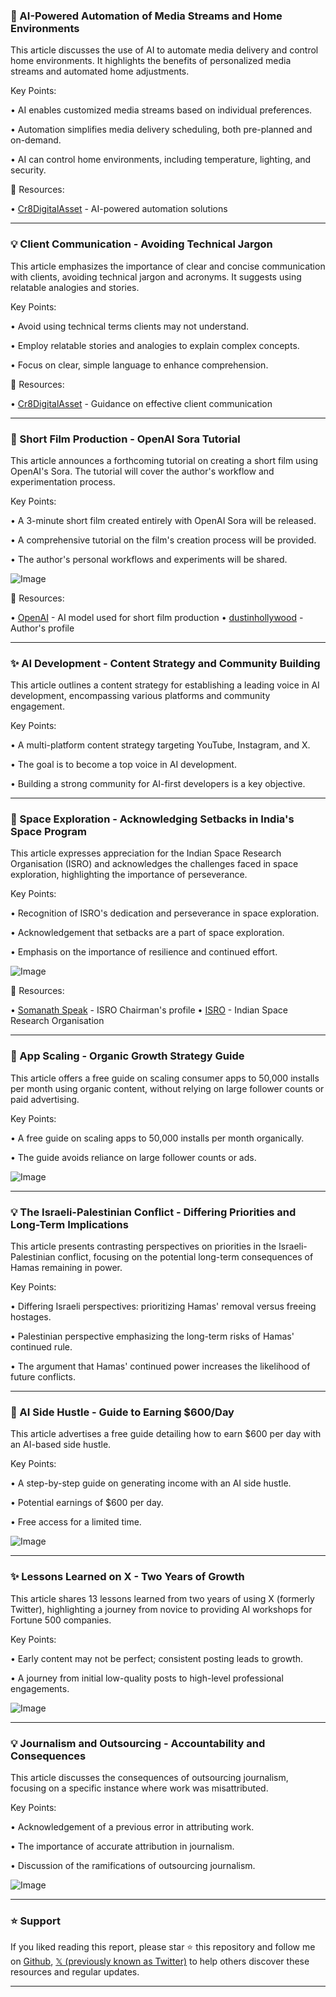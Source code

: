 ### 🤖 AI-Powered Automation of Media Streams and Home Environments

This article discusses the use of AI to automate media delivery and control home environments.  It highlights the benefits of personalized media streams and automated home adjustments.


Key Points:

• AI enables customized media streams based on individual preferences.


• Automation simplifies media delivery scheduling, both pre-planned and on-demand.


• AI can control home environments, including temperature, lighting, and security.


🔗 Resources:

• [Cr8DigitalAsset](https://x.com/Cr8DigitalAsset) - AI-powered automation solutions


---

### 💡 Client Communication - Avoiding Technical Jargon

This article emphasizes the importance of clear and concise communication with clients, avoiding technical jargon and acronyms. It suggests using relatable analogies and stories.


Key Points:

•  Avoid using technical terms clients may not understand.


•  Employ relatable stories and analogies to explain complex concepts.


•  Focus on clear, simple language to enhance comprehension.



🔗 Resources:

• [Cr8DigitalAsset](https://x.com/Cr8DigitalAsset) -  Guidance on effective client communication


---

### 🚀 Short Film Production - OpenAI Sora Tutorial

This article announces a forthcoming tutorial on creating a short film using OpenAI's Sora.  The tutorial will cover the author's workflow and experimentation process.


Key Points:

• A 3-minute short film created entirely with OpenAI Sora will be released.


• A comprehensive tutorial on the film's creation process will be provided.



• The author's personal workflows and experiments will be shared.


![Image](https://pbs.twimg.com/amplify_video_thumb/1924268822653030400/img/NO6ZlWQTsDAM_wWj.jpg)

🔗 Resources:

• [OpenAI](https://x.com/OpenAI) -  AI model used for short film production
• [dustinhollywood](https://x.com/dustinhollywood) - Author's profile


---

### ✨ AI Development - Content Strategy and Community Building

This article outlines a content strategy for establishing a leading voice in AI development, encompassing various platforms and community engagement.


Key Points:

•  A multi-platform content strategy targeting YouTube, Instagram, and X.


•  The goal is to become a top voice in AI development.


•  Building a strong community for AI-first developers is a key objective.



---

### 🤖  Space Exploration - Acknowledging Setbacks in India's Space Program

This article expresses appreciation for the Indian Space Research Organisation (ISRO) and acknowledges the challenges faced in space exploration, highlighting the importance of perseverance.


Key Points:

•  Recognition of ISRO's dedication and perseverance in space exploration.


•  Acknowledgement that setbacks are a part of space exploration.


•  Emphasis on the importance of resilience and continued effort.


![Image](https://pbs.twimg.com/media/GrNcPWdXkAE2rXH?format=jpg&name=small)

🔗 Resources:

• [Somanath Speak](https://x.com/SomanathSpeak) - ISRO Chairman's profile
• [ISRO](https://x.com/isro) - Indian Space Research Organisation


---

### 🚀 App Scaling - Organic Growth Strategy Guide

This article offers a free guide on scaling consumer apps to 50,000 installs per month using organic content, without relying on large follower counts or paid advertising.


Key Points:

• A free guide on scaling apps to 50,000 installs per month organically.


• The guide avoids reliance on large follower counts or ads.



![Image](https://pbs.twimg.com/amplify_video_thumb/1923717734510071809/img/Z8NxlTWhaD1t1xNQ.jpg)


---

### 💡  The Israeli-Palestinian Conflict - Differing Priorities and Long-Term Implications

This article presents contrasting perspectives on priorities in the Israeli-Palestinian conflict, focusing on the potential long-term consequences of Hamas remaining in power.


Key Points:

•  Differing Israeli perspectives: prioritizing Hamas' removal versus freeing hostages.


•  Palestinian perspective emphasizing the long-term risks of Hamas' continued rule.


•  The argument that Hamas' continued power increases the likelihood of future conflicts.


---

### 🚀 AI Side Hustle - Guide to Earning $600/Day

This article advertises a free guide detailing how to earn $600 per day with an AI-based side hustle.


Key Points:

•  A step-by-step guide on generating income with an AI side hustle.


•  Potential earnings of $600 per day.


•  Free access for a limited time.


![Image](https://pbs.twimg.com/media/GrKJ6PGaAAAAjSP?format=jpg&name=small)


---

### ✨  Lessons Learned on X - Two Years of Growth

This article shares 13 lessons learned from two years of using X (formerly Twitter), highlighting a journey from novice to providing AI workshops for Fortune 500 companies.


Key Points:

•  Early content may not be perfect; consistent posting leads to growth.


•  A journey from initial low-quality posts to high-level professional engagements.



![Image](https://pbs.twimg.com/media/GrKxRRrWUAAzwtv?format=jpg&name=small)


---

### 💡 Journalism and Outsourcing - Accountability and Consequences

This article discusses the consequences of outsourcing journalism, focusing on a specific instance where work was misattributed.


Key Points:

•  Acknowledgement of a previous error in attributing work.


•  The importance of accurate attribution in journalism.


•  Discussion of the ramifications of outsourcing journalism.


![Image](https://pbs.twimg.com/amplify_video_thumb/1722815457797795840/img/_CKOtchrEb_4UnYR.jpg)


---

### ⭐️ Support

If you liked reading this report, please star ⭐️ this repository and follow me on [Github](https://github.com/Drix10), [𝕏 (previously known as Twitter)](https://x.com/DRIX_10_) to help others discover these resources and regular updates.

---